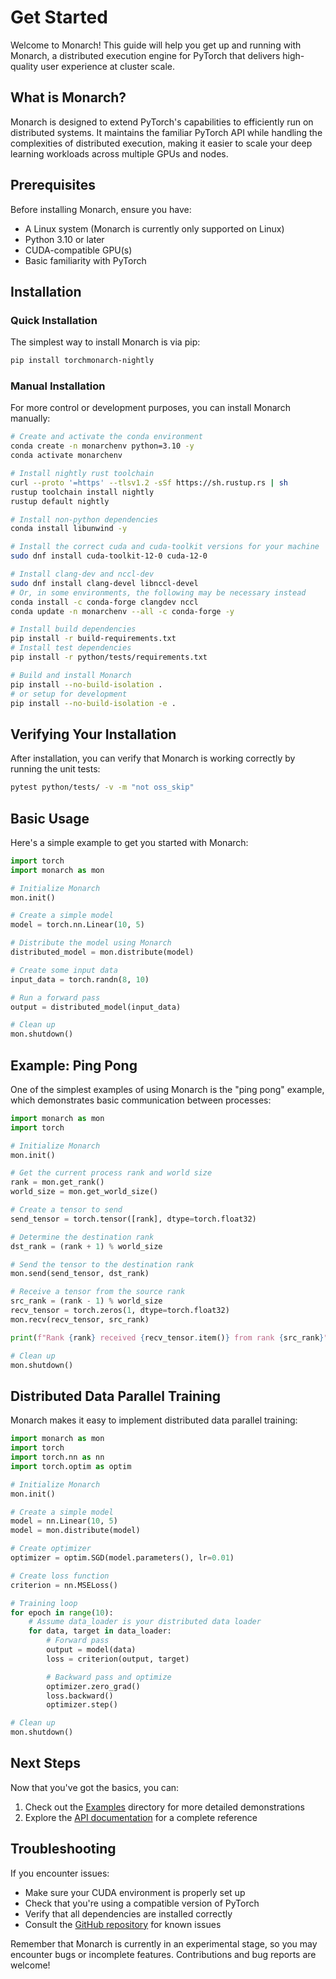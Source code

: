 # Get Started

Welcome to Monarch! This guide will help you get up and running with Monarch, a distributed execution engine for PyTorch that delivers high-quality user experience at cluster scale.

## What is Monarch?

Monarch is designed to extend PyTorch's capabilities to efficiently run on distributed systems. It maintains the familiar PyTorch API while handling the complexities of distributed execution, making it easier to scale your deep learning workloads across multiple GPUs and nodes.

## Prerequisites

Before installing Monarch, ensure you have:

- A Linux system (Monarch is currently only supported on Linux)
- Python 3.10 or later
- CUDA-compatible GPU(s)
- Basic familiarity with PyTorch

## Installation

### Quick Installation

The simplest way to install Monarch is via pip:

```bash
pip install torchmonarch-nightly
```

### Manual Installation

For more control or development purposes, you can install Monarch manually:

```bash
# Create and activate the conda environment
conda create -n monarchenv python=3.10 -y
conda activate monarchenv

# Install nightly rust toolchain
curl --proto '=https' --tlsv1.2 -sSf https://sh.rustup.rs | sh
rustup toolchain install nightly
rustup default nightly

# Install non-python dependencies
conda install libunwind -y

# Install the correct cuda and cuda-toolkit versions for your machine
sudo dnf install cuda-toolkit-12-0 cuda-12-0

# Install clang-dev and nccl-dev
sudo dnf install clang-devel libnccl-devel
# Or, in some environments, the following may be necessary instead
conda install -c conda-forge clangdev nccl
conda update -n monarchenv --all -c conda-forge -y

# Install build dependencies
pip install -r build-requirements.txt
# Install test dependencies
pip install -r python/tests/requirements.txt

# Build and install Monarch
pip install --no-build-isolation .
# or setup for development
pip install --no-build-isolation -e .
```

## Verifying Your Installation

After installation, you can verify that Monarch is working correctly by running the unit tests:

```bash
pytest python/tests/ -v -m "not oss_skip"
```

## Basic Usage

Here's a simple example to get you started with Monarch:

```python
import torch
import monarch as mon

# Initialize Monarch
mon.init()

# Create a simple model
model = torch.nn.Linear(10, 5)

# Distribute the model using Monarch
distributed_model = mon.distribute(model)

# Create some input data
input_data = torch.randn(8, 10)

# Run a forward pass
output = distributed_model(input_data)

# Clean up
mon.shutdown()
```

## Example: Ping Pong

One of the simplest examples of using Monarch is the "ping pong" example, which demonstrates basic communication between processes:

```python
import monarch as mon
import torch

# Initialize Monarch
mon.init()

# Get the current process rank and world size
rank = mon.get_rank()
world_size = mon.get_world_size()

# Create a tensor to send
send_tensor = torch.tensor([rank], dtype=torch.float32)

# Determine the destination rank
dst_rank = (rank + 1) % world_size

# Send the tensor to the destination rank
mon.send(send_tensor, dst_rank)

# Receive a tensor from the source rank
src_rank = (rank - 1) % world_size
recv_tensor = torch.zeros(1, dtype=torch.float32)
mon.recv(recv_tensor, src_rank)

print(f"Rank {rank} received {recv_tensor.item()} from rank {src_rank}")

# Clean up
mon.shutdown()
```

## Distributed Data Parallel Training

Monarch makes it easy to implement distributed data parallel training:

```python
import monarch as mon
import torch
import torch.nn as nn
import torch.optim as optim

# Initialize Monarch
mon.init()

# Create a simple model
model = nn.Linear(10, 5)
model = mon.distribute(model)

# Create optimizer
optimizer = optim.SGD(model.parameters(), lr=0.01)

# Create loss function
criterion = nn.MSELoss()

# Training loop
for epoch in range(10):
    # Assume data_loader is your distributed data loader
    for data, target in data_loader:
        # Forward pass
        output = model(data)
        loss = criterion(output, target)

        # Backward pass and optimize
        optimizer.zero_grad()
        loss.backward()
        optimizer.step()

# Clean up
mon.shutdown()
```

## Next Steps

Now that you've got the basics, you can:

1. Check out the [Examples](./generated/examples/index) directory for more detailed demonstrations
2. Explore the [API documentation](rust-api) for a complete reference


## Troubleshooting

If you encounter issues:

- Make sure your CUDA environment is properly set up
- Check that you're using a compatible version of PyTorch
- Verify that all dependencies are installed correctly
- Consult the [GitHub repository](https://github.com/pytorch-labs/monarch) for known issues

Remember that Monarch is currently in an experimental stage, so you may encounter bugs or incomplete features. Contributions and bug reports are welcome!
